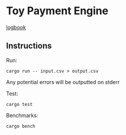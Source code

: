 # Toy Payment Engine
[logbook](https://github.com/laminae-technic-rustle/toy-payments-engine/blob/master/logbook.md)

## Instructions
Run:
```
cargo run -- input.csv > output.csv
```
Any potential errors will be outputted on stderr

Test:
```
cargo test
```

Benchmarks:
```
cargo bench
```
